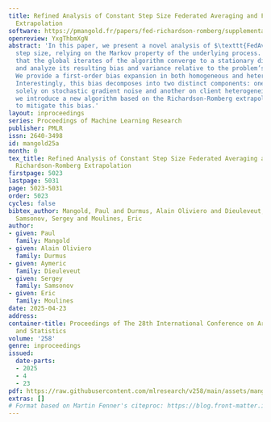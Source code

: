```yaml
---
title: Refined Analysis of Constant Step Size Federated Averaging and Federated Richardson-Romberg
  Extrapolation
software: https://pmangold.fr/papers/fed-richardson-romberg/supplementary.zip
openreview: YxgThbmXgN
abstract: 'In this paper, we present a novel analysis of $\texttt{FedAvg}$ with constant
  step size, relying on the Markov property of the underlying process. We demonstrate
  that the global iterates of the algorithm converge to a stationary distribution
  and analyze its resulting bias and variance relative to the problem’s solution.
  We provide a first-order bias expansion in both homogeneous and heterogeneous settings.
  Interestingly, this bias decomposes into two distinct components: one that depends
  solely on stochastic gradient noise and another on client heterogeneity. Finally,
  we introduce a new algorithm based on the Richardson-Romberg extrapolation technique
  to mitigate this bias.'
layout: inproceedings
series: Proceedings of Machine Learning Research
publisher: PMLR
issn: 2640-3498
id: mangold25a
month: 0
tex_title: Refined Analysis of Constant Step Size Federated Averaging and Federated
  Richardson-Romberg Extrapolation
firstpage: 5023
lastpage: 5031
page: 5023-5031
order: 5023
cycles: false
bibtex_author: Mangold, Paul and Durmus, Alain Oliviero and Dieuleveut, Aymeric and
  Samsonov, Sergey and Moulines, Eric
author:
- given: Paul
  family: Mangold
- given: Alain Oliviero
  family: Durmus
- given: Aymeric
  family: Dieuleveut
- given: Sergey
  family: Samsonov
- given: Eric
  family: Moulines
date: 2025-04-23
address:
container-title: Proceedings of The 28th International Conference on Artificial Intelligence
  and Statistics
volume: '258'
genre: inproceedings
issued:
  date-parts:
  - 2025
  - 4
  - 23
pdf: https://raw.githubusercontent.com/mlresearch/v258/main/assets/mangold25a/mangold25a.pdf
extras: []
# Format based on Martin Fenner's citeproc: https://blog.front-matter.io/posts/citeproc-yaml-for-bibliographies/
---
```

